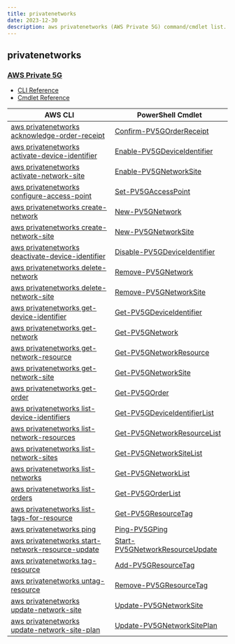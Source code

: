 ```yaml
---
title: privatenetworks
date: 2023-12-30
description: aws privatenetworks (AWS Private 5G) command/cmdlet list.
---
```


## privatenetworks

### [AWS Private 5G](https://aws.amazon.com/private5g/)

* [CLI Reference](https://awscli.amazonaws.com/v2/documentation/api/latest/reference/privatenetworks/index.html)
* [Cmdlet Reference](https://docs.aws.amazon.com/powershell/latest/reference/items/Private5G_cmdlets.html)

|AWS CLI|PowerShell Cmdlet|
|----|----|
|[aws privatenetworks acknowledge-order-receipt](https://awscli.amazonaws.com/v2/documentation/api/latest/reference/privatenetworks/acknowledge-order-receipt.html)|[Confirm-PV5GOrderReceipt](https://docs.aws.amazon.com/powershell/latest/reference/items/Confirm-PV5GOrderReceipt.html)|
|[aws privatenetworks activate-device-identifier](https://awscli.amazonaws.com/v2/documentation/api/latest/reference/privatenetworks/activate-device-identifier.html)|[Enable-PV5GDeviceIdentifier](https://docs.aws.amazon.com/powershell/latest/reference/items/Enable-PV5GDeviceIdentifier.html)|
|[aws privatenetworks activate-network-site](https://awscli.amazonaws.com/v2/documentation/api/latest/reference/privatenetworks/activate-network-site.html)|[Enable-PV5GNetworkSite](https://docs.aws.amazon.com/powershell/latest/reference/items/Enable-PV5GNetworkSite.html)|
|[aws privatenetworks configure-access-point](https://awscli.amazonaws.com/v2/documentation/api/latest/reference/privatenetworks/configure-access-point.html)|[Set-PV5GAccessPoint](https://docs.aws.amazon.com/powershell/latest/reference/items/Set-PV5GAccessPoint.html)|
|[aws privatenetworks create-network](https://awscli.amazonaws.com/v2/documentation/api/latest/reference/privatenetworks/create-network.html)|[New-PV5GNetwork](https://docs.aws.amazon.com/powershell/latest/reference/items/New-PV5GNetwork.html)|
|[aws privatenetworks create-network-site](https://awscli.amazonaws.com/v2/documentation/api/latest/reference/privatenetworks/create-network-site.html)|[New-PV5GNetworkSite](https://docs.aws.amazon.com/powershell/latest/reference/items/New-PV5GNetworkSite.html)|
|[aws privatenetworks deactivate-device-identifier](https://awscli.amazonaws.com/v2/documentation/api/latest/reference/privatenetworks/deactivate-device-identifier.html)|[Disable-PV5GDeviceIdentifier](https://docs.aws.amazon.com/powershell/latest/reference/items/Disable-PV5GDeviceIdentifier.html)|
|[aws privatenetworks delete-network](https://awscli.amazonaws.com/v2/documentation/api/latest/reference/privatenetworks/delete-network.html)|[Remove-PV5GNetwork](https://docs.aws.amazon.com/powershell/latest/reference/items/Remove-PV5GNetwork.html)|
|[aws privatenetworks delete-network-site](https://awscli.amazonaws.com/v2/documentation/api/latest/reference/privatenetworks/delete-network-site.html)|[Remove-PV5GNetworkSite](https://docs.aws.amazon.com/powershell/latest/reference/items/Remove-PV5GNetworkSite.html)|
|[aws privatenetworks get-device-identifier](https://awscli.amazonaws.com/v2/documentation/api/latest/reference/privatenetworks/get-device-identifier.html)|[Get-PV5GDeviceIdentifier](https://docs.aws.amazon.com/powershell/latest/reference/items/Get-PV5GDeviceIdentifier.html)|
|[aws privatenetworks get-network](https://awscli.amazonaws.com/v2/documentation/api/latest/reference/privatenetworks/get-network.html)|[Get-PV5GNetwork](https://docs.aws.amazon.com/powershell/latest/reference/items/Get-PV5GNetwork.html)|
|[aws privatenetworks get-network-resource](https://awscli.amazonaws.com/v2/documentation/api/latest/reference/privatenetworks/get-network-resource.html)|[Get-PV5GNetworkResource](https://docs.aws.amazon.com/powershell/latest/reference/items/Get-PV5GNetworkResource.html)|
|[aws privatenetworks get-network-site](https://awscli.amazonaws.com/v2/documentation/api/latest/reference/privatenetworks/get-network-site.html)|[Get-PV5GNetworkSite](https://docs.aws.amazon.com/powershell/latest/reference/items/Get-PV5GNetworkSite.html)|
|[aws privatenetworks get-order](https://awscli.amazonaws.com/v2/documentation/api/latest/reference/privatenetworks/get-order.html)|[Get-PV5GOrder](https://docs.aws.amazon.com/powershell/latest/reference/items/Get-PV5GOrder.html)|
|[aws privatenetworks list-device-identifiers](https://awscli.amazonaws.com/v2/documentation/api/latest/reference/privatenetworks/list-device-identifiers.html)|[Get-PV5GDeviceIdentifierList](https://docs.aws.amazon.com/powershell/latest/reference/items/Get-PV5GDeviceIdentifierList.html)|
|[aws privatenetworks list-network-resources](https://awscli.amazonaws.com/v2/documentation/api/latest/reference/privatenetworks/list-network-resources.html)|[Get-PV5GNetworkResourceList](https://docs.aws.amazon.com/powershell/latest/reference/items/Get-PV5GNetworkResourceList.html)|
|[aws privatenetworks list-network-sites](https://awscli.amazonaws.com/v2/documentation/api/latest/reference/privatenetworks/list-network-sites.html)|[Get-PV5GNetworkSiteList](https://docs.aws.amazon.com/powershell/latest/reference/items/Get-PV5GNetworkSiteList.html)|
|[aws privatenetworks list-networks](https://awscli.amazonaws.com/v2/documentation/api/latest/reference/privatenetworks/list-networks.html)|[Get-PV5GNetworkList](https://docs.aws.amazon.com/powershell/latest/reference/items/Get-PV5GNetworkList.html)|
|[aws privatenetworks list-orders](https://awscli.amazonaws.com/v2/documentation/api/latest/reference/privatenetworks/list-orders.html)|[Get-PV5GOrderList](https://docs.aws.amazon.com/powershell/latest/reference/items/Get-PV5GOrderList.html)|
|[aws privatenetworks list-tags-for-resource](https://awscli.amazonaws.com/v2/documentation/api/latest/reference/privatenetworks/list-tags-for-resource.html)|[Get-PV5GResourceTag](https://docs.aws.amazon.com/powershell/latest/reference/items/Get-PV5GResourceTag.html)|
|[aws privatenetworks ping](https://awscli.amazonaws.com/v2/documentation/api/latest/reference/privatenetworks/ping.html)|[Ping-PV5GPing](https://docs.aws.amazon.com/powershell/latest/reference/items/Ping-PV5GPing.html)|
|[aws privatenetworks start-network-resource-update](https://awscli.amazonaws.com/v2/documentation/api/latest/reference/privatenetworks/start-network-resource-update.html)|[Start-PV5GNetworkResourceUpdate](https://docs.aws.amazon.com/powershell/latest/reference/items/Start-PV5GNetworkResourceUpdate.html)|
|[aws privatenetworks tag-resource](https://awscli.amazonaws.com/v2/documentation/api/latest/reference/privatenetworks/tag-resource.html)|[Add-PV5GResourceTag](https://docs.aws.amazon.com/powershell/latest/reference/items/Add-PV5GResourceTag.html)|
|[aws privatenetworks untag-resource](https://awscli.amazonaws.com/v2/documentation/api/latest/reference/privatenetworks/untag-resource.html)|[Remove-PV5GResourceTag](https://docs.aws.amazon.com/powershell/latest/reference/items/Remove-PV5GResourceTag.html)|
|[aws privatenetworks update-network-site](https://awscli.amazonaws.com/v2/documentation/api/latest/reference/privatenetworks/update-network-site.html)|[Update-PV5GNetworkSite](https://docs.aws.amazon.com/powershell/latest/reference/items/Update-PV5GNetworkSite.html)|
|[aws privatenetworks update-network-site-plan](https://awscli.amazonaws.com/v2/documentation/api/latest/reference/privatenetworks/update-network-site-plan.html)|[Update-PV5GNetworkSitePlan](https://docs.aws.amazon.com/powershell/latest/reference/items/Update-PV5GNetworkSitePlan.html)|

